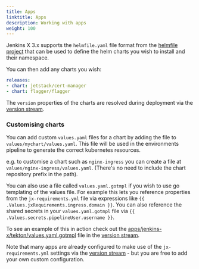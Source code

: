 ```yaml
---
title: Apps
linktitle: Apps
description: Working with apps 
weight: 100
---
```



Jenkins X 3.x supports the `helmfile.yaml` file format from the [helmfile project](https://github.com/roboll/helmfile) that can be used to define the helm charts you wish to install and their namespace.

You can then add any charts you wish:

```yaml
releases:
- chart: jetstack/cert-manager 
- chart: flagger/flagger
``` 

The `version` properties of the charts are resolved during deployment via the [version stream](https://jenkins-x.io/about/concepts/version-stream/).


### Customising charts

You can add custom `values.yaml` files for a chart by adding the file to `values/mychart/values.yaml`. This file will be used in the environments pipeline to generate the correct kubernetes resources.

e.g. to customise a chart such as `nginx-ingress` you can create a file at `values/nginx-ingress/values.yaml`. (There's no need to include the chart repository prefix in the path).

You can also use a file called `values.yaml.gotmpl` if you wish to use go templating of the values file. For example this lets you reference properties from the `jx-requirements.yml` file via expressions like `{{ .Values.jxRequirements.ingress.domain }}`. You can also reference the shared secrets in your `values.yaml.gotmpl` file via `{{ .Values.secrets.pipelineUser.username }}`.

To see an example of this in action check out the [apps/jenkins-x/tekton/values.yaml.gotmpl](https://github.com/jenkins-x/jxr-versions/tree/master/apps/jenkins-x/tekton/values.yaml.gotmpl) file in the [version stream](https://jenkins-x.io/about/concepts/version-stream/).

Note that many apps are already configured to make use of the `jx-requirements.yml` settings via the [version stream](https://jenkins-x.io/about/concepts/version-stream/) - but you are free to add your own custom configuration. 

